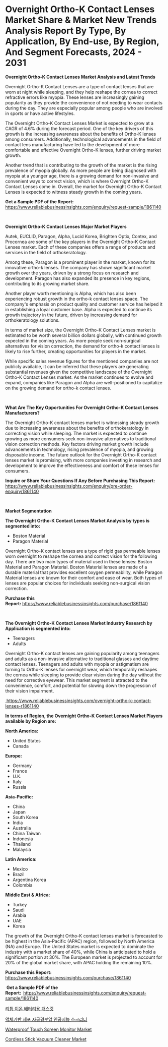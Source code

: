 <p><h1>Overnight Ortho-K Contact Lenses Market Share & Market New Trends Analysis Report By Type, By Application, By End-use, By Region, And Segment Forecasts, 2024 - 2031</h1></p><p><strong>Overnight Ortho-K Contact Lenses Market Analysis and Latest Trends</strong></p>
<p><p>Overnight Ortho-K Contact Lenses are a type of contact lenses that are worn at night while sleeping, and they help reshape the cornea to correct refractive errors like myopia. These lenses are increasingly gaining popularity as they provide the convenience of not needing to wear contacts during the day. They are especially popular among people who are involved in sports or have active lifestyles.</p><p>The Overnight Ortho-K Contact Lenses Market is expected to grow at a CAGR of 4.6% during the forecast period. One of the key drivers of this growth is the increasing awareness about the benefits of Ortho-K lenses among consumers. Additionally, technological advancements in the field of contact lens manufacturing have led to the development of more comfortable and effective Overnight Ortho-K lenses, further driving market growth.</p><p>Another trend that is contributing to the growth of the market is the rising prevalence of myopia globally. As more people are being diagnosed with myopia at a younger age, there is a growing demand for non-invasive and convenient ways to correct vision, which is where Overnight Ortho-K Contact Lenses come in. Overall, the market for Overnight Ortho-K Contact Lenses is expected to witness steady growth in the coming years.</p></p>
<p><strong>Get a Sample PDF of the Report:&nbsp;</strong> <a href="https://www.reliablebusinessinsights.com/enquiry/request-sample/1861140">https://www.reliablebusinessinsights.com/enquiry/request-sample/1861140</a></p>
<p>&nbsp;</p>
<p><strong>Overnight Ortho-K Contact Lenses Major Market Players</strong></p>
<p><p>Autek, EUCLID, Paragon, Alpha, Lucid Korea, Brighten Optix, Contex, and Procornea are some of the key players in the Overnight Ortho-K Contact Lenses market. Each of these companies offers a range of products and services in the field of orthokeratology.</p><p>Among these, Paragon is a prominent player in the market, known for its innovative ortho-k lenses. The company has shown significant market growth over the years, driven by a strong focus on research and development. Paragon has also expanded its presence in key regions, contributing to its growing market share.</p><p>Another player worth mentioning is Alpha, which has also been experiencing robust growth in the ortho-k contact lenses space. The company's emphasis on product quality and customer service has helped it in establishing a loyal customer base. Alpha is expected to continue its growth trajectory in the future, driven by increasing demand for orthokeratology solutions.</p><p>In terms of market size, the Overnight Ortho-K Contact Lenses market is estimated to be worth several billion dollars globally, with continued growth expected in the coming years. As more people seek non-surgical alternatives for vision correction, the demand for ortho-k contact lenses is likely to rise further, creating opportunities for players in the market.</p><p>While specific sales revenue figures for the mentioned companies are not publicly available, it can be inferred that these players are generating substantial revenues given the competitive landscape of the Overnight Ortho-K Contact Lenses market. As the market continues to evolve and expand, companies like Paragon and Alpha are well-positioned to capitalize on the growing demand for ortho-k contact lenses.</p></p>
<p>&nbsp;</p>
<p><strong>What Are The Key Opportunities For Overnight Ortho-K Contact Lenses Manufacturers?</strong></p>
<p><p>The Overnight Ortho-K contact lenses market is witnessing steady growth due to increasing awareness about the benefits of orthokeratology in correcting vision while sleeping. The market is expected to continue growing as more consumers seek non-invasive alternatives to traditional vision correction methods. Key factors driving market growth include advancements in technology, rising prevalence of myopia, and growing disposable income. The future outlook for the Overnight Ortho-K contact lenses market is promising, with more companies investing in research and development to improve the effectiveness and comfort of these lenses for consumers.</p></p>
<p><strong>Inquire or Share Your Questions If Any Before Purchasing This Report:</strong> <a href="https://www.reliablebusinessinsights.com/enquiry/pre-order-enquiry/1861140">https://www.reliablebusinessinsights.com/enquiry/pre-order-enquiry/1861140</a></p>
<p>&nbsp;</p>
<p><strong>Market Segmentation</strong></p>
<p><strong>The Overnight Ortho-K Contact Lenses Market Analysis by types is segmented into:</strong></p>
<p><ul><li>Boston Material</li><li>Paragon Material</li></ul></p>
<p><p>Overnight Ortho-K contact lenses are a type of rigid gas permeable lenses worn overnight to reshape the cornea and correct vision for the following day. There are two main types of material used in these lenses: Boston Material and Paragon Material. Boston Material lenses are made of a durable material that provides excellent oxygen permeability, while Paragon Material lenses are known for their comfort and ease of wear. Both types of lenses are popular choices for individuals seeking non-surgical vision correction.</p></p>
<p><strong>Purchase this Report:&nbsp;</strong><a href="https://www.reliablebusinessinsights.com/purchase/1861140">https://www.reliablebusinessinsights.com/purchase/1861140</a></p>
<p>&nbsp;</p>
<p><strong>The Overnight Ortho-K Contact Lenses Market Industry Research by Application is segmented into:</strong></p>
<p><ul><li>Teenagers</li><li>Adults</li></ul></p>
<p><p>Overnight Ortho-K contact lenses are gaining popularity among teenagers and adults as a non-invasive alternative to traditional glasses and daytime contact lenses. Teenagers and adults with myopia or astigmatism are turning to Ortho-K lenses for overnight wear, which temporarily reshapes the cornea while sleeping to provide clear vision during the day without the need for corrective eyewear. This market segment is attracted to the convenience, comfort, and potential for slowing down the progression of their vision impairment.</p></p>
<p><a href="https://www.reliablebusinessinsights.com/overnight-ortho-k-contact-lenses-r1861140">&nbsp;https://www.reliablebusinessinsights.com/overnight-ortho-k-contact-lenses-r1861140</a></p>
<p><strong>In terms of Region, the Overnight Ortho-K Contact Lenses Market Players available by Region are:</strong></p>
<p>
    <p> <strong> North America: </strong>
        <ul>
            <li>United States</li>
            <li>Canada</li>
        </ul>
        </p> 
    <p> <strong> Europe: </strong>
        <ul>
            <li>Germany</li>
            <li>France</li>
            <li>U.K.</li>
            <li>Italy</li>
            <li>Russia</li>
        </ul>
        </p> 
    <p> <strong> Asia-Pacific: </strong>
        <ul>
            <li>China</li>
            <li>Japan</li>
            <li>South Korea</li>
            <li>India</li>
            <li>Australia</li>
            <li>China Taiwan</li>
            <li>Indonesia</li>
            <li>Thailand</li>
            <li>Malaysia</li>
        </ul>
        </p> 
    <p> <strong> Latin America: </strong>
        <ul>
            <li>Mexico</li>
            <li>Brazil</li>
            <li>Argentina Korea</li>
            <li>Colombia</li>
        </ul>
        </p> 
    <p> <strong> Middle East & Africa: </strong>
        <ul>
            <li>Turkey</li>
            <li>Saudi</li>
            <li>Arabia</li>
            <li>UAE</li>
            <li>Korea</li>
        </ul>
    </p>
    </p>
<p><p>The growth of the Overnight Ortho-K contact lenses market is forecasted to be highest in the Asia-Pacific (APAC) region, followed by North America (NA) and Europe. The United States market is expected to dominate the industry with a market share of 40%, while China is anticipated to hold a significant portion at 30%. The European market is projected to account for 20% of the global market share, with APAC holding the remaining 10%.</p></p>
<p><strong>Purchase this Report: </strong><a href="https://www.reliablebusinessinsights.com/purchase/1861140">https://www.reliablebusinessinsights.com/purchase/1861140</a></p>
<p>&nbsp;<strong>Get a Sample PDF of the Report:&nbsp;&nbsp;</strong><a href="https://www.reliablebusinessinsights.com/enquiry/request-sample/1861140">https://www.reliablebusinessinsights.com/enquiry/request-sample/1861140</a></p>
<p><strong></strong></p>
<p><p><a href="https://github.com/PhilToryphy7876567/Market-Research-Report-List-2/blob/main/1443157153978.md">리튬 이온 배터리용 개스킷</a></p><p><a href="https://github.com/solomonbode85/Market-Research-Report-List-1/blob/main/3361805153979.md">액체기반 세포 자궁경부암 인공지능 스크리너</a></p><p><a href="https://github.com/liliskanaya73/Market-Research-Report-List-1/blob/main/waterproof-touch-screen-monitor-market.md">Waterproof Touch Screen Monitor Market</a></p><p><a href="https://github.com/mooaaztarek/Market-Research-Report-List-1/blob/main/cordless-stick-vacuum-cleaner-market.md">Cordless Stick Vacuum Cleaner Market</a></p></p>